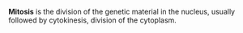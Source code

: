 **Mitosis** is the division of the genetic material in the nucleus, usually followed by cytokinesis, division of the cytoplasm.